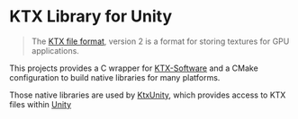# KTX Library for Unity

> The [KTX file format](http://github.khronos.org/KTX-Specification/), version 2 is a format for storing textures for GPU applications.

This projects provides a C wrapper for [KTX-Software](https://github.com/KhronosGroup/KTX-Software) and a CMake configuration to build native libraries for many platforms.

Those native libraries are used by [KtxUnity](https://github.com/atteneder/KtxUnity), which provides access to KTX files within [Unity](https://unity3d.com)
